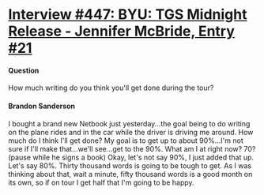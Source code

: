 # [Interview #447: BYU: TGS Midnight Release - Jennifer McBride, Entry #21](https://www.theoryland.com/intvmain.php?i=447#21)

#### Question

How much writing do you think you'll get done during the tour?

#### Brandon Sanderson

I bought a brand new Netbook just yesterday...the goal being to do writing on the plane rides and in the car while the driver is driving me around. How much do I think I'll get done? My goal is to get up to about 90%...I'm not sure if I'll make that...we'll see...get to the 90%. What am I at right now? 70? (pause while he signs a book) Okay, let's not say 90%, I just added that up. Let's say 80%. Thirty thousand words is going to be tough to get. As I was thinking about that, wait a minute, fifty thousand words is a good month on its own, so if on tour I get half that I'm going to be happy.

